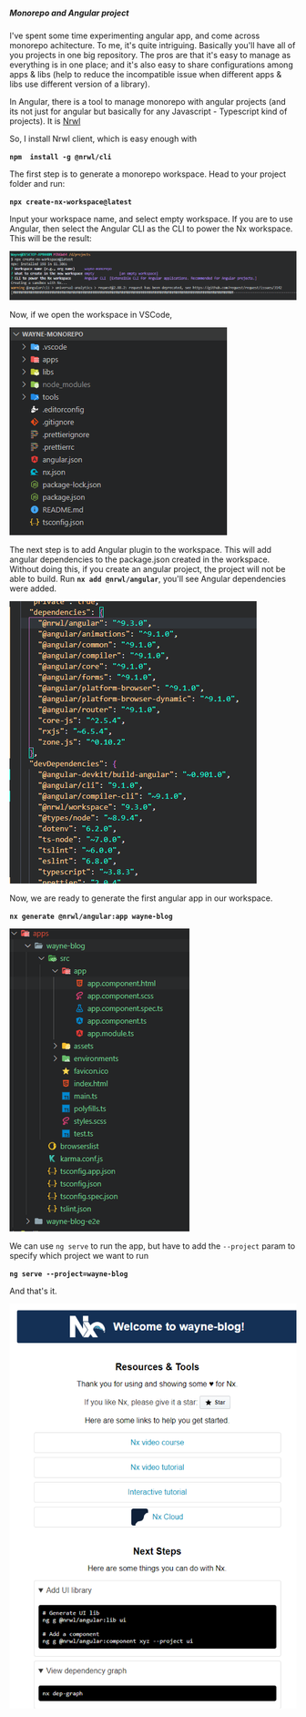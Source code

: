 ##### Monorepo and Angular project
I've spent some time experimenting angular app, and come across monorepo achitecture. To me, it's quite intriguing. Basically you'll have all of you projects in one big repository. The pros are that it's easy to manage as everything is in one place; and it's also easy to share configurations among apps & libs (help to reduce the incompatible issue when different apps & libs use different version of a library).

In Angular, there is a tool to manage monorepo with angular projects (and its not just for angular but basically for any Javascript - Typescript kind of projects). It is [Nrwl](https://nx.dev/)

So, I install Nrwl client, which is easy enough with 

**```npm  install -g @nrwl/cli```**

The first step is to generate a monorepo workspace. 
Head to your project folder and run:

**```npx create-nx-workspace@latest```**

Input your workspace name, and select empty workspace. If you are to use Angular, then select the Angular CLI as the CLI to power the Nx workspace. This will be the result:

![enter image description here](https://github.com/dothnguyen/wayne-monorepo/blob/blog-posts/blog-resources/post1/1.png?raw=true)

Now, if we open the workspace in VSCode,

![enter image description here](https://github.com/dothnguyen/wayne-monorepo/blob/blog-posts/blog-resources/post1/2.png?raw=true )

The next step is to add Angular plugin to the workspace. This will add angular dependencies to the package.json created in the workspace. Without doing this, if you create an angular project, the project will not be able to build.
Run **```nx add @nrwl/angular```**, you'll see Angular dependencies were added.

![enter image description here](https://github.com/dothnguyen/wayne-monorepo/blob/blog-posts/blog-resources/post1/4.png?raw=true)

Now, we are ready to generate the first angular app in our workspace.

**```nx generate @nrwl/angular:app wayne-blog```**

![enter image description here](https://github.com/dothnguyen/wayne-monorepo/blob/blog-posts/blog-resources/post1/6.png?raw=true)

We can use ```ng serve``` to run the app, but have to add the ```--project``` param to specify which project we want to run

**```ng serve --project=wayne-blog```**

And that's it.

![enter image description here](https://github.com/dothnguyen/wayne-monorepo/blob/blog-posts/blog-resources/post1/8.png?raw=true)
